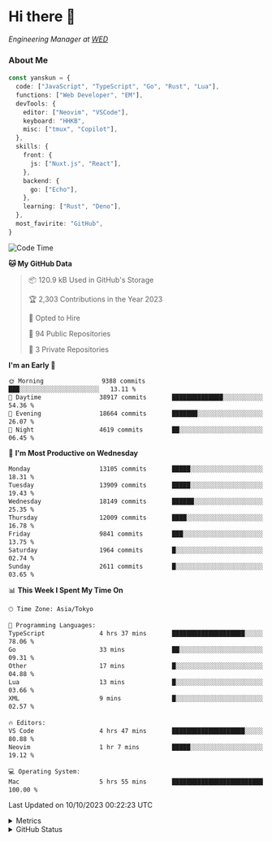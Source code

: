 # Hi there&nbsp;:wave:

<!-- ![Alt text](https://spotify-recently-played-readme.vercel.app/api?user=31kynbuubkiu3r4qh4hjuaglhfay) -->

_Engineering Manager at [WED](https://github.com/wedinc)_

### About Me

```ts
const yanskun = {
  code: ["JavaScript", "TypeScript", "Go", "Rust", "Lua"],
  functions: ["Web Developer", "EM"],
  devTools: {
    editor: ["Neovim", "VSCode"],
    keyboard: "HHKB",
    misc: ["tmux", "Copilot"],
  },
  skills: {
    front: {
      js: ["Nuxt.js", "React"],
    },
    backend: {
      go: ["Echo"],
    },
    learning: ["Rust", "Deno"],
  },
  most_favirite: "GitHub",
}
```

<!--START_SECTION:waka-->
![Code Time](http://img.shields.io/badge/Code%20Time-501%20hrs%2054%20mins-blue)

**🐱 My GitHub Data** 

> 📦 120.9 kB Used in GitHub's Storage 
 > 
> 🏆 2,303 Contributions in the Year 2023
 > 
> 💼 Opted to Hire
 > 
> 📜 94 Public Repositories 
 > 
> 🔑 3 Private Repositories 
 > 
**I'm an Early 🐤** 

```text
🌞 Morning                9388 commits        ███░░░░░░░░░░░░░░░░░░░░░░   13.11 % 
🌆 Daytime                38917 commits       ██████████████░░░░░░░░░░░   54.36 % 
🌃 Evening                18664 commits       ███████░░░░░░░░░░░░░░░░░░   26.07 % 
🌙 Night                  4619 commits        ██░░░░░░░░░░░░░░░░░░░░░░░   06.45 % 
```
📅 **I'm Most Productive on Wednesday** 

```text
Monday                   13105 commits       █████░░░░░░░░░░░░░░░░░░░░   18.31 % 
Tuesday                  13909 commits       █████░░░░░░░░░░░░░░░░░░░░   19.43 % 
Wednesday                18149 commits       ██████░░░░░░░░░░░░░░░░░░░   25.35 % 
Thursday                 12009 commits       ████░░░░░░░░░░░░░░░░░░░░░   16.78 % 
Friday                   9841 commits        ███░░░░░░░░░░░░░░░░░░░░░░   13.75 % 
Saturday                 1964 commits        █░░░░░░░░░░░░░░░░░░░░░░░░   02.74 % 
Sunday                   2611 commits        █░░░░░░░░░░░░░░░░░░░░░░░░   03.65 % 
```


📊 **This Week I Spent My Time On** 

```text
🕑︎ Time Zone: Asia/Tokyo

💬 Programming Languages: 
TypeScript               4 hrs 37 mins       ████████████████████░░░░░   78.06 % 
Go                       33 mins             ██░░░░░░░░░░░░░░░░░░░░░░░   09.31 % 
Other                    17 mins             █░░░░░░░░░░░░░░░░░░░░░░░░   04.88 % 
Lua                      13 mins             █░░░░░░░░░░░░░░░░░░░░░░░░   03.66 % 
XML                      9 mins              █░░░░░░░░░░░░░░░░░░░░░░░░   02.57 % 

🔥 Editors: 
VS Code                  4 hrs 47 mins       ████████████████████░░░░░   80.88 % 
Neovim                   1 hr 7 mins         █████░░░░░░░░░░░░░░░░░░░░   19.12 % 

💻 Operating System: 
Mac                      5 hrs 55 mins       █████████████████████████   100.00 % 
```


 Last Updated on 10/10/2023 00:22:23 UTC
<!--END_SECTION:waka-->

<details>
  <summary>Metrics</summary>
  <img src="https://github.com/yanskun/yanskun/blob/main/github-metrics.svg" alt="Metrics">
</details>

<details>
  <summary>GitHub Status</summary>
  <picture>
    <source media="(prefers-color-scheme: dark)" srcset="https://raw.githubusercontent.com/yanskun/yanskun/master/profile-summary-card-output/nord_dark/0-profile-details.svg">
   <img src="https://raw.githubusercontent.com/yanskun/yanskun/master/profile-summary-card-output/default/0-profile-details.svg">
  </picture>
  <br>
  <picture>
    <source media="(prefers-color-scheme: dark)" srcset="https://raw.githubusercontent.com/yanskun/yanskun/master/profile-summary-card-output/nord_dark/1-repos-per-language.svg">
   <img src="https://raw.githubusercontent.com/yanskun/yanskun/master/profile-summary-card-output/default/1-repos-per-language.svg">
  </picture>
  <picture>
    <source media="(prefers-color-scheme: dark)" srcset="https://raw.githubusercontent.com/yanskun/yanskun/master/profile-summary-card-output/nord_dark/2-most-commit-language.svg">
   <img src="https://raw.githubusercontent.com/yanskun/yanskun/master/profile-summary-card-output/default/2-most-commit-language.svg">
  </picture>
  <br>
  <picture>
    <source media="(prefers-color-scheme: dark)" srcset="https://raw.githubusercontent.com/yanskun/yanskun/master/profile-summary-card-output/nord_dark/3-stats.svg">
   <img src="https://raw.githubusercontent.com/yanskun/yanskun/master/profile-summary-card-output/default/3-stats.svg">
  </picture>
  <picture>
    <source media="(prefers-color-scheme: dark)" srcset="https://raw.githubusercontent.com/yanskun/yanskun/master/profile-summary-card-output/nord_dark/4-productive-time.svg">
   <img src="https://raw.githubusercontent.com/yanskun/yanskun/master/profile-summary-card-output/default/4-productive-time.svg">
  </picture>
</details>
